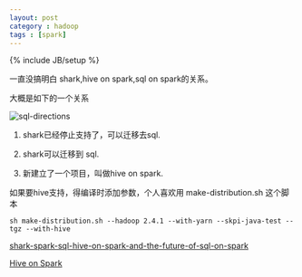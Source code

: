 ```yaml
---
layout: post
category : hadoop
tags : [spark]
---
```

{% include JB/setup %}


一直没搞明白 shark,hive on spark,sql on spark的关系。

大概是如下的一个关系


<img src="http://databricks.com/wp-content/uploads/2014/07/sql-directions-1024x691.png" alt="sql-directions" />

1. shark已经停止支持了，可以迁移去sql.

2. shark可以迁移到 sql.

3. 新建立了一个项目，叫做hive on spark.

如果要hive支持，得编译时添加参数，个人喜欢用 make-distribution.sh 这个脚本



    sh make-distribution.sh --hadoop 2.4.1 --with-yarn --skpi-java-test --tgz --with-hive


[shark-spark-sql-hive-on-spark-and-the-future-of-sql-on-spark](http://databricks.com/blog/2014/07/01/shark-spark-sql-hive-on-spark-and-the-future-of-sql-on-spark.html 'http://databricks.com/blog/2014/07/01/shark-spark-sql-hive-on-spark-and-the-future-of-sql-on-spark.html')

[Hive on Spark](https://cwiki.apache.org/confluence/display/Hive/Hive+on+Spark 'https://cwiki.apache.org/confluence/display/Hive/Hive+on+Spark')
